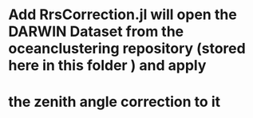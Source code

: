 # Add RrsCorrection.jl will open the DARWIN Dataset from the oceanclustering repository (stored here in this folder ) and apply
# the zenith angle correction to it

